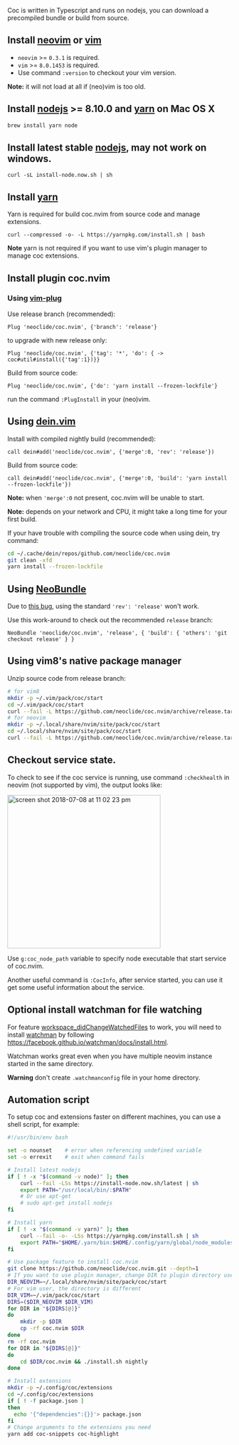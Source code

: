 Coc is written in Typescript and runs on nodejs, you can download a precompiled bundle or build from source.

## Install [neovim](https://github.com/neovim/neovim/releases/) or [vim](https://github.com/vim/vim) 

* `neovim` >= `0.3.1` is required.
* `vim` >= `8.0.1453` is required.
* Use command `:version` to checkout your vim version.

**Note:** it will not load at all if (neo)vim is too old.

## Install [nodejs](https://nodejs.org/) >= 8.10.0 and [yarn](https://yarnpkg.com/) on Mac OS X
```bash
brew install yarn node
```

## Install latest stable [nodejs](https://nodejs.org/), may not work on windows.

```
curl -sL install-node.now.sh | sh
```

## Install [yarn](https://yarnpkg.com/)

Yarn is required for build coc.nvim from source code and manage extensions.

```
curl --compressed -o- -L https://yarnpkg.com/install.sh | bash
```

**Note** yarn is not required if you want to use vim's plugin manager to manage coc extensions.

## Install plugin coc.nvim

### Using [vim-plug](https://github.com/junegunn/vim-plug)

Use release branch (recommended):

``` vim
Plug 'neoclide/coc.nvim', {'branch': 'release'}
```
to upgrade with new release only:

``` vim
Plug 'neoclide/coc.nvim', {'tag': '*', 'do': { -> coc#util#install({'tag':1})}}
```

Build from source code:

``` vim
Plug 'neoclide/coc.nvim', {'do': 'yarn install --frozen-lockfile'}
```

run the command `:PlugInstall` in your (neo)vim.

## Using [dein.vim](https://github.com/Shougo/dein.vim)

Install with compiled nightly build (recommended):

``` vim
call dein#add('neoclide/coc.nvim', {'merge':0, 'rev': 'release'})
```

Build from source code:

``` vim
call dein#add('neoclide/coc.nvim', {'merge':0, 'build': 'yarn install --frozen-lockfile'})
```

**Note:** when `'merge':0` not present, coc.nvim will be unable to start. 

**Note:** depends on your network and CPU, it might take a long time for your first build. 

If your have trouble with compiling the source code when using dein, try command:

``` sh
cd ~/.cache/dein/repos/github.com/neoclide/coc.nvim
git clean -xfd
yarn install --frozen-lockfile
```

## Using [NeoBundle](https://github.com/Shougo/neobundle.vim)

Due to [this bug](https://github.com/Shougo/neobundle.vim/issues/530), using the standard `'rev': 'release'` won't work.

Use this work-around to check out the recommended `release` branch:

``` vim
NeoBundle 'neoclide/coc.nvim', 'release', { 'build': { 'others': 'git checkout release' } }
```

## Using vim8's native package manager

Unzip source code from release branch:

```sh
# for vim8
mkdir -p ~/.vim/pack/coc/start
cd ~/.vim/pack/coc/start
curl --fail -L https://github.com/neoclide/coc.nvim/archive/release.tar.gz|tar xzfv -
# for neovim
mkdir -p ~/.local/share/nvim/site/pack/coc/start
cd ~/.local/share/nvim/site/pack/coc/start
curl --fail -L https://github.com/neoclide/coc.nvim/archive/release.tar.gz|tar xzfv -
```

## Checkout service state.

To check to see if the coc service is running, use command `:checkhealth` in neovim (not supported by vim), the output looks like:

<img width="344" alt="screen shot 2018-07-08 at 11 02 23 pm" src="https://user-images.githubusercontent.com/251450/42421117-001a81ee-8303-11e8-929a-91da4ac9feea.png">

Use `g:coc_node_path` variable to specify node executable that start service of coc.nvim.

Another useful command is `:CocInfo`, after service started, you can use it get some useful information about the service.

## Optional install watchman for file watching

For feature [workspace_didChangeWatchedFiles](https://microsoft.github.io/language-server-protocol/specification#workspace_didChangeWatchedFiles) to work, you will need to install [watchman](https://facebook.github.io/watchman) by following https://facebook.github.io/watchman/docs/install.html.

Watchman works great even when you have multiple neovim instance started in the same directory.

**Warning** don't create `.watchmanconfig` file in your home directory.

## Automation script

To setup coc and extensions faster on different machines, you can use a shell script, for example:

``` sh
#!/usr/bin/env bash

set -o nounset    # error when referencing undefined variable
set -o errexit    # exit when command fails

# Install latest nodejs
if [ ! -x "$(command -v node)" ]; then
    curl --fail -LSs https://install-node.now.sh/latest | sh
    export PATH="/usr/local/bin/:$PATH"
    # Or use apt-get
    # sudo apt-get install nodejs
fi

# Install yarn
if [ ! -x "$(command -v yarn)" ]; then
    curl --fail -o- -LSs https://yarnpkg.com/install.sh | sh
    export PATH="$HOME/.yarn/bin:$HOME/.config/yarn/global/node_modules/.bin:$PATH"
fi

# Use package feature to install coc.nvim
git clone https://github.com/neoclide/coc.nvim.git --depth=1
# If you want to use plugin manager, change DIR to plugin directory used by that manager.
DIR_NEOVIM=~/.local/share/nvim/site/pack/coc/start
# For vim user, the directory is different
DIR_VIM=~/.vim/pack/coc/start
DIRS=($DIR_NEOVIM $DIR_VIM)
for DIR in "${DIRS[@]}"
do
    mkdir -p $DIR
    cp -rf coc.nvim $DIR
done
rm -rf coc.nvim
for DIR in "${DIRS[@]}"
do
    cd $DIR/coc.nvim && ./install.sh nightly
done

# Install extensions
mkdir -p ~/.config/coc/extensions
cd ~/.config/coc/extensions
if [ ! -f package.json ]
then
  echo '{"dependencies":{}}'> package.json
fi
# Change arguments to the extensions you need
yarn add coc-snippets coc-highlight
```